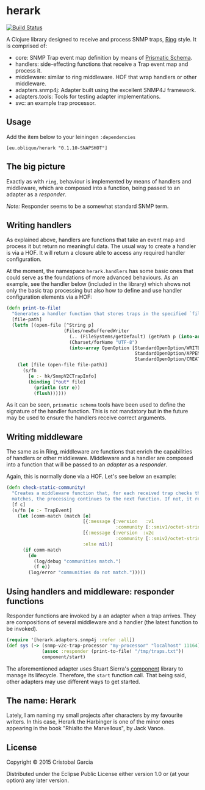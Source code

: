 # herark

[![Build Status](https://travis-ci.org/c-garcia/herark.svg)](https://travis-ci.org/c-garcia/herark)

A Clojure library designed to receive and process SNMP traps, [Ring](https://github.com/ring-clojure/ring) style. 
It is comprised of:

* core: SNMP Trap event map definition by means of [Prismatic Schema](https://github.com/Prismatic/schema).
* handlers: side-effecting functions that receive a Trap event map and process it.
* middleware: similar to ring middleware. HOF that wrap handlers or other middleware.
* adapters.snmp4j: Adapter built using the excellent SNMP4J framework.
* adapters.tools: Tools for testing adapter implementations.
* svc: an example trap processor.

## Usage

Add the item below to your leiningen `:dependencies`

    [eu.obliquo/herark "0.1.10-SNAPSHOT"]
    
## The big picture

Exactly as with `ring`, behaviour is implemented by means of handlers and middleware, which are composed into a function, 
being passed to an adapter as a _responder_.


*Note:* Responder seems to be a somewhat standard SNMP term.

## Writing handlers

As explained above, handlers are functions that take an event map and process it but return no meaningful data. The
usual way to create a handler is via a HOF. It will return a closure able to access any required handler 
configuration. 

At the moment, the namespace `herark.handlers` has some basic ones that could serve as the foundations of more 
advanced behaviours. As an example, see the handler below (included in the library) which shows not only
the basic trap processing but also how to define and use handler configuration elements via a HOF:

```clojure
(defn print-to-file!
  "Generates a handler function that stores traps in the specified `file-path`."
  [file-path]
  (letfn [(open-file [^String p]
                     (Files/newBufferedWriter
                       (.. (FileSystems/getDefault) (getPath p (into-array String [])))
                       (Charset/forName "UTF-8")
                       (into-array OpenOption [StandardOpenOption/WRITE
                                               StandardOpenOption/APPEND
                                               StandardOpenOption/CREATE])))]
    (let [file (open-file file-path)]
      (s/fn
        [e :- hk/SnmpV2CTrapInfo]
        (binding [*out* file]
          (println (str e))
          (flush))))))
```
              
As it can be seen, `prismatic schema` tools have been used to define the signature of the handler function. This
is not mandatory but in the future may be used to ensure the handlers receive correct arguments.

## Writing middleware

The same as in Ring, middleware are functions that enrich the capabilities of handlers or other middleware. 
Middleware and a handler are composed into a function that will be passed to an _adapter_ as a _responder_.
 
Again, this is normally done via a HOF. Let's see below an example:

```clojure
(defn check-static-community!
  "Creates a middleware function that, for each received trap checks the SNMP community `c`. If the community
  matches, the processing continues to the next function. If not, it returns."
  [f c]
  (s/fn [e :- TrapEvent]
    (let [comm-match (match [e]
                            [{:message {:version   :v1
                                        :community [::smiv1/octet-string pdu-c]}}] (= pdu-c c)
                            [{:message {:version  :v2c
                                        :community [::smiv2/octet-string pdu-c]}}] (= pdu-c c)
                            :else nil)]
      (if comm-match
        (do
          (log/debug "communities match.")
          (f e))
        (log/error "communities do not match.")))))

```
              
## Using handlers and middleware: responder functions

Responder functions are invoked by a an adapter when a trap arrives. They are compositions 
of several middleware and a handler (the latest function to be invoked).

```clojure
(require '[herark.adapters.snmp4j :refer :all])
(def sys (-> (snmp-v2c-trap-processor "my-processor" "localhost" 11164)
             (assoc :responder (print-to-file! "/tmp/traps.txt"))
             component/start)
```
              
The aforementioned adapter uses Stuart Sierra's [component](https://github.com/stuartsierra/component) 
library to manage its lifecycle. Therefore, the `start` function call. That being said,
other adapters may use different ways to get started.


## The name: Herark

Lately, I am naming my small projects after characters by my favourite writers. In this case, Herark the Harbinger 
is one of the minor ones appearing in the book "Rhialto the Marvellous", by Jack Vance.

## License

Copyright © 2015 Cristobal Garcia

Distributed under the Eclipse Public License either version 1.0 or (at
your option) any later version.
